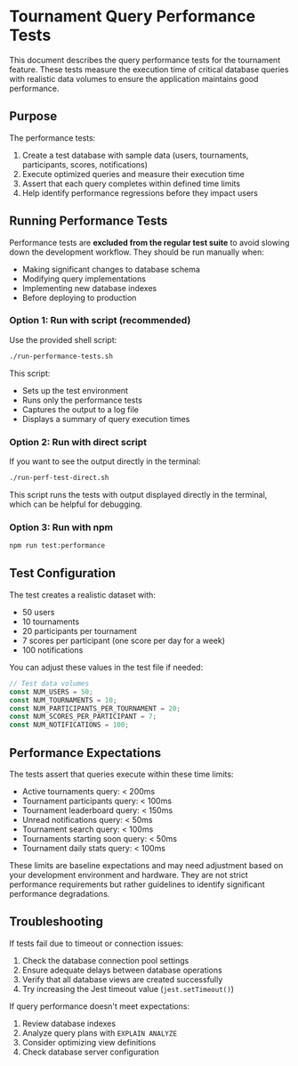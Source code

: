 # Tournament Query Performance Tests

This document describes the query performance tests for the tournament feature. These tests measure the execution time of critical database queries with realistic data volumes to ensure the application maintains good performance.

## Purpose

The performance tests:

1. Create a test database with sample data (users, tournaments, participants, scores, notifications)
2. Execute optimized queries and measure their execution time
3. Assert that each query completes within defined time limits
4. Help identify performance regressions before they impact users

## Running Performance Tests

Performance tests are **excluded from the regular test suite** to avoid slowing down the development workflow. They should be run manually when:

- Making significant changes to database schema
- Modifying query implementations
- Implementing new database indexes
- Before deploying to production

### Option 1: Run with script (recommended)

Use the provided shell script:

```bash
./run-performance-tests.sh
```

This script:
- Sets up the test environment
- Runs only the performance tests
- Captures the output to a log file
- Displays a summary of query execution times

### Option 2: Run with direct script

If you want to see the output directly in the terminal:

```bash
./run-perf-test-direct.sh
```

This script runs the tests with output displayed directly in the terminal, which can be helpful for debugging.

### Option 3: Run with npm

```bash
npm run test:performance
```

## Test Configuration

The test creates a realistic dataset with:

- 50 users
- 10 tournaments
- 20 participants per tournament
- 7 scores per participant (one score per day for a week)
- 100 notifications

You can adjust these values in the test file if needed:

```typescript
// Test data volumes
const NUM_USERS = 50;
const NUM_TOURNAMENTS = 10;
const NUM_PARTICIPANTS_PER_TOURNAMENT = 20;
const NUM_SCORES_PER_PARTICIPANT = 7;
const NUM_NOTIFICATIONS = 100;
```

## Performance Expectations

The tests assert that queries execute within these time limits:

- Active tournaments query: < 200ms
- Tournament participants query: < 100ms
- Tournament leaderboard query: < 150ms
- Unread notifications query: < 50ms
- Tournament search query: < 100ms
- Tournaments starting soon query: < 50ms
- Tournament daily stats query: < 100ms

These limits are baseline expectations and may need adjustment based on your development environment and hardware. They are not strict performance requirements but rather guidelines to identify significant performance degradations.

## Troubleshooting

If tests fail due to timeout or connection issues:

1. Check the database connection pool settings
2. Ensure adequate delays between database operations
3. Verify that all database views are created successfully
4. Try increasing the Jest timeout value (`jest.setTimeout()`)

If query performance doesn't meet expectations:

1. Review database indexes
2. Analyze query plans with `EXPLAIN ANALYZE`
3. Consider optimizing view definitions
4. Check database server configuration 